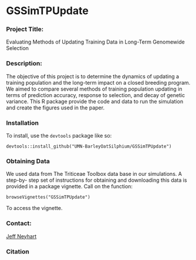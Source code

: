 # GSSimTPUpdate

### Project Title:
Evaluating Methods of Updating Training Data in Long-Term Genomewide Selection

### Description:
The objective of this project is to determine the dynamics of updating a 
training population and the long-term impact on a closed breeding program. 
We aimed to compare several methods of training population updating in terms of 
prediction accuracy, response to selection, and decay of genetic variance. This 
R package provide the code and data to run the simulation and create the figures 
used in the paper.

### Installation
To install, use the `devtools` package like so:
```
devtools::install_github("UMN-BarleyOatSilphium/GSSimTPUpdate")
```

### Obtaining Data
We used data from The Triticeae Toolbox data base in our simulations. A step-by-
step set of instructions for obtaining and downloading this data is provided
in a package vignette. Call on the function:
```
browseVignettes("GSSimTPUpdate")
```

To access the vignette.


### Contact:
[Jeff Neyhart](neyha001@umn.edu)

### Citation

